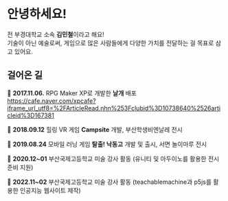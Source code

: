 # 안녕하세요!
전 부경대학교 소속 **김민철**이라고 해요! <br>
기술이 아닌 예술로써, 게임으로 많은 사람들에게 다양한 가치를 전달하는 걸 목표로 삼고 있어요.

## 걸어온 길
🐾 **2017.11.06.** RPG Maker XP로 개발한 **날개** 배포 https://cafe.naver.com/xpcafe?iframe_url_utf8=%2FArticleRead.nhn%253Fclubid%3D10738640%2526articleid%3D167381

🐾 **2018.09.12** 힐링 VR 게임 **Campsite** 개발, 부산학생비엔날레 전시

🐾 **2019.08.24** 모바일 러닝 게임 **탈출! 낙동고** 개발 및 출시, 서면 놀이마루 전시

🐾 **2020.12~01** 부산국제고등학교 미술 강사 활동 (유니티 및 아두이노를 활용한 전시 준비 지원)

🐾 **2022.11~02** 부산국제고등학교 미술 강사 활동 (teachablemachine과 p5js를 활용한 인공지능 웹사이트 제작)

<!--
**miniron-v/miniron-v** is a ✨ _special_ ✨ repository because its `README.md` (this file) appears on your GitHub profile.

Here are some ideas to get you started:

- 🔭 I’m currently working on ...
- 🌱 I’m currently learning ...
- 👯 I’m looking to collaborate on ...
- 🤔 I’m looking for help with ...
- 💬 Ask me about ...
- 📫 How to reach me: ...
- 😄 Pronouns: ...
- ⚡ Fun fact: ...
-->
